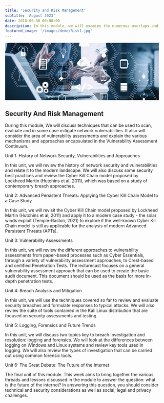 ```yaml
---
title: 'Security and Risk Management'
subtitle: 'August 2023'
date: 2018-06-30 00:00:00
description: In this module, we will examine the numerous overlaps and interactions between security and risk. We'll examine both qualitative and quantitative approaches to risk assessment. In addition to discussing a number of conventional risk models (such as STRIDE, DREAD, and Attack Trees), we will also examine the growing trend toward hybrid models. 
featured_image: '/images/demo/Risk1.jpg'
---
```


![](/images/demo/Risk2.jpg)

## Security And Risk Management

During this module, We will discuss techniques that can be used to scan, evaluate and in some case mitigate network vulnerabilities. It also will consider the area of vulnerability assessments and explain the various mechanisms and approaches encapsulated in the Vulnerability Assessment Continuum.



Unit 1: History of Network Security, Vulnerabilities and Approaches

In this unit, we will review the history of network security and vulnerabilities and relate it to the modern landscape. We will also discuss some security best practices and review the Cyber Kill Chain model proposed by Lockheed Martin (Hutchins et al, 2011), which was based on a study of contemporary breach approaches.

Unit 2: Advanced Persistent Threats: Applying the Cyber Kill Chain Model to a Case Study

In this unit, we will revisit the Cyber Kill Chain model proposed by Lockheed Martin (Hutchins et al, 2011) and apply it to a modern case study - the solar winds exploit (Temple-Raston, 2021) to explore if the well-known Cyber Kill Chain model is still as applicable for the analysis of modern Advanced Persistent Threats (APTs).

Unit 3: Vulnerability Assessments

In this unit, we will review the different approaches to vulnerability assessments from paper-based processes such as Cyber Essentials, through a variety of vulnerability assessment approaches, to Crest-based and certified Penetration Tests. The lecturecast focuses on a general vulnerability assessment approach that can be used to create the basic audit document. This document should be used as the basis for more in-depth penetration tests.

Unit 4: Breach Analysis and Mitigation

In this unit, we will use the techniques covered so far to review and evaluate security breaches and formulate responses to typical attacks. We will also review the suite of tools contained in the Kali Linux distribution that are focused on security assessments and testing.


Unit 5: Logging, Forensics and Future Trends

In this unit, we will discuss two topics key to breach investigation and resolution: logging and forensics. We will look at the differences between logging on Windows and Linux systems and review key tools used in logging. We will also review the types of investigation that can be carried out using common forensic tools.

Unit 6: The Great Debate: The Future of the Internet

The final unit of this module. This week aims to bring together the various threads and lessons discussed in the module to answer the question: what is the future of the internet? In answering this question, you should consider technical and security considerations as well as social, legal and privacy challenges.

